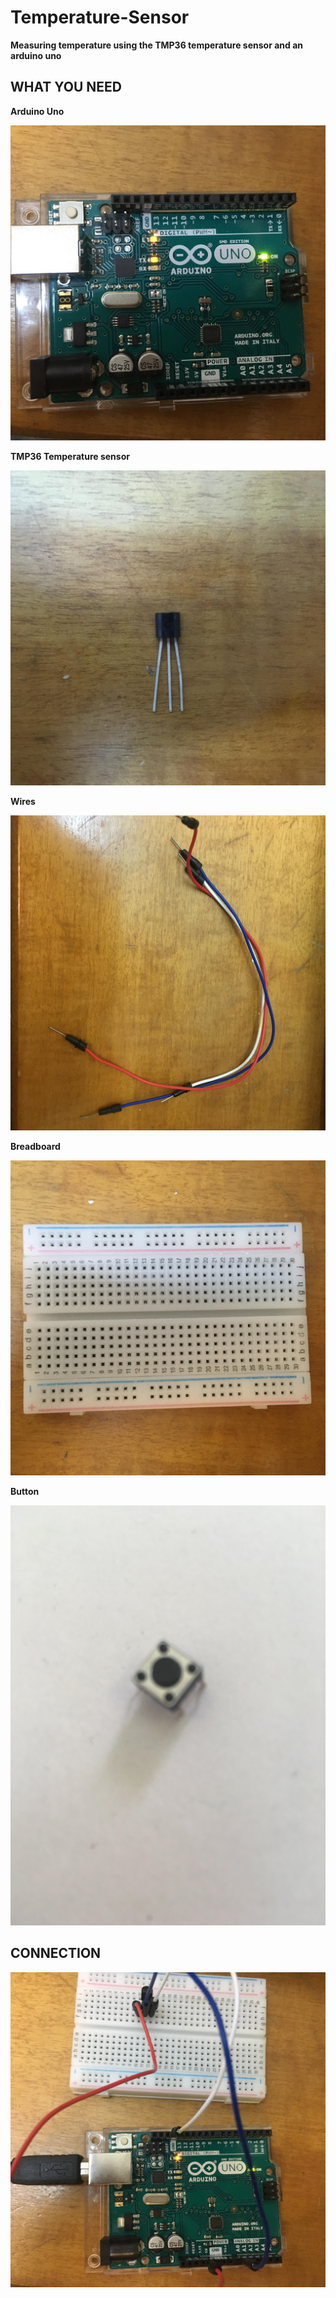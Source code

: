 # Temperature-Sensor
**Measuring temperature using the  TMP36 temperature sensor and an arduino uno**

## WHAT YOU NEED
**Arduino Uno**
<p><img src ="arduino uno.jpg" title="Arduino uno" /> </p>

**TMP36 Temperature sensor**

<p><img src ="sensor.jpg" title="Temperature sensor"/> </p>

**Wires**

<p><img src ="wires.jpg"  title = "Wires"/> </p>

**Breadboard**

<p><img src ="board.jpg" title = "Breadboard"/> </p>

**Button**
<p><img src = "button.jpg" title = "Button"/> </p>

## CONNECTION

<p><img src ="conn.jpg" title = "CONNECTION"/> </p> 
